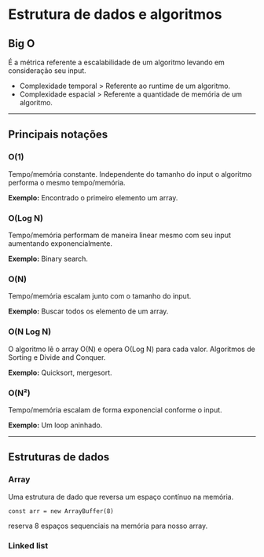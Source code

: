 # Estrutura de dados e algoritmos

## Big O
É a métrica referente a escalabilidade de um algoritmo levando em consideração seu input.

- Complexidade temporal > Referente ao runtime de um algoritmo.
- Complexidade espacial > Referente a quantidade de memória de um algoritmo.
- - - 
## Principais notações
### O(1)
Tempo/memória constante. Independente do tamanho do input o algoritmo performa o mesmo tempo/memória.

**Exemplo:** Encontrado o primeiro elemento um array.

### O(Log N)
 Tempo/memória performam de maneira linear mesmo com seu input aumentando exponencialmente. 

**Exemplo:** Binary search.

### O(N)
Tempo/memória escalam junto com o tamanho do input.

**Exemplo:** Buscar todos os elemento de um array.

### O(N Log N)
O algoritmo lê o array O(N) e opera O(Log N) para cada valor. Algoritmos de Sorting e Divide and Conquer.

**Exemplo:** Quicksort, mergesort.

### O(N²)
Tempo/memória escalam de forma exponencial conforme o input.

**Exemplo:** Um loop aninhado.

- - -

## Estruturas de dados
### Array
Uma estrutura de dado que reversa um espaço contínuo na memória.

`const arr = new ArrayBuffer(8)` 

reserva 8 espaços sequenciais na memória para nosso array.

### Linked list
